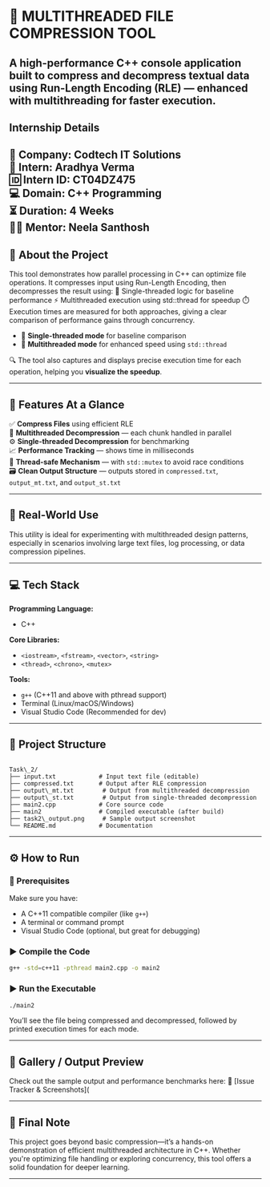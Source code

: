# 🚀 MULTITHREADED FILE COMPRESSION TOOL

A high-performance C++ console application built to compress and decompress textual data using Run-Length Encoding (RLE) — enhanced with multithreading for faster execution.
---

##  Internship Details

🏢 **Company:** Codtech IT Solutions  
👤 **Intern:** Aradhya Verma  
🆔 **Intern ID:** CT04DZ475  
💻 **Domain:** C++ Programming  
⏳ **Duration:** 4 Weeks  
🧑‍🏫 **Mentor:** Neela Santhosh  
---

## 📖 About the Project

This tool demonstrates how parallel processing in C++ can optimize file operations. It compresses input using Run-Length Encoding, then decompresses the result using:
🧵 Single-threaded logic for baseline performance
⚡ Multithreaded execution using std::thread for speedup
⏱️ Execution times are measured for both approaches, giving a clear comparison of performance gains through concurrency.

- 🔄 **Single-threaded mode** for baseline comparison  
- 🚀 **Multithreaded mode** for enhanced speed using `std::thread`  

🔍 The tool also captures and displays precise execution time for each operation, helping you **visualize the speedup**.

---

## 🌟 Features At a Glance

✅ **Compress Files** using efficient RLE  
🧵 **Multithreaded Decompression** — each chunk handled in parallel  
⚙️ **Single-threaded Decompression** for benchmarking  
📈 **Performance Tracking** — shows time in milliseconds  
🧠 **Thread-safe Mechanism** — with `std::mutex` to avoid race conditions  
🗃️ **Clean Output Structure** — outputs stored in `compressed.txt`, `output_mt.txt`, and `output_st.txt`

---

## 🧪 Real-World Use

 This utility is ideal for experimenting with multithreaded design patterns, especially in scenarios involving large text files, log processing, or data compression pipelines.

---

## 💻 Tech Stack

**Programming Language:**  
- C++

**Core Libraries:**  
- `<iostream>`, `<fstream>`, `<vector>`, `<string>`  
- `<thread>`, `<chrono>`, `<mutex>`

**Tools:**  
- `g++` (C++11 and above with pthread support)  
- Terminal (Linux/macOS/Windows)  
- Visual Studio Code (Recommended for dev)

---

## 📁 Project Structure

```

Task\_2/
├── input.txt            # Input text file (editable)
├── compressed.txt       # Output after RLE compression
├── output\_mt.txt        # Output from multithreaded decompression
├── output\_st.txt        # Output from single-threaded decompression
├── main2.cpp            # Core source code
├── main2                # Compiled executable (after build)
├── task2\_output.png     # Sample output screenshot
└── README.md            # Documentation

````

---

## ⚙️ How to Run

### 🔧 Prerequisites

Make sure you have:

- A C++11 compatible compiler (like `g++`)
- A terminal or command prompt
- Visual Studio Code (optional, but great for debugging)

### ▶️ Compile the Code

```bash
g++ -std=c++11 -pthread main2.cpp -o main2
````

### ▶️ Run the Executable

```bash
./main2
```

You’ll see the file being compressed and decompressed, followed by printed execution times for each mode.

---

## 📸 Gallery / Output Preview

Check out the sample output and performance benchmarks here:
📎 [Issue Tracker & Screenshots](

---

## 🙌 Final Note

This project goes beyond basic compression—it’s a hands-on demonstration of efficient multithreaded architecture in C++. Whether you're optimizing file handling or exploring concurrency, this tool offers a solid foundation for deeper learning.

---

```
